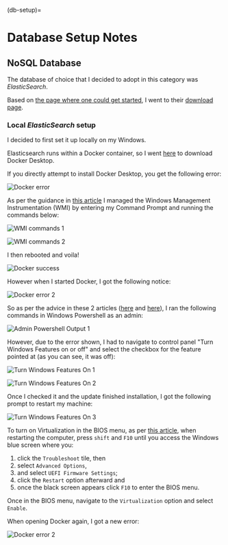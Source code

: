 (db-setup)=
# Database Setup Notes

## NoSQL Database

The database of choice that I decided to adopt in this category was *ElasticSearch*.

Based on [the page where one could get started](https://www.elastic.co/webinars/getting-started-elasticsearch),
I went to their [download page](https://www.elastic.co/downloads/elasticsearch).

### Local *ElasticSearch* setup

I decided to first set it up locally on my Windows.

Elasticsearch runs within a Docker container, so I went [here](https://www.docker.com/products/docker-desktop/)
to download Docker Desktop.

If you directly attempt to install Docker Desktop, you get the following error:

![Docker error](../images/docker-error.jpg)

As per the guidance in [this article](https://stackoverflow.com/questions/71095210/installing-docker-desktop-4-5-0-failed-componet-communityinstaller-enablefeatur)
I managed the Windows Management Instrumentation (WMI) by entering my Command Prompt and running the commands below:

![WMI commands 1](../images/WMI-commands1.jpg)

![WMI commands 2](../images/WMI-commands2.jpg)

I then rebooted and voila!

![Docker success](../images/docker-success.jpg)

However when I started Docker, I got the following notice:

![Docker error 2](../images/docker-home.jpg)

So as per the advice in these 2 articles ([here](https://stackoverflow.com/questions/39684974/docker-for-windows-error-hardware-assisted-virtualization-and-data-execution-p) and
[here](https://stackoverflow.com/questions/56141254/enabling-hyper-v-in-bios-is-required-for-docker-to-work)),
I ran the following commands in Windows Powershell as an admin:

![Admin Powershell Output 1](../images/Hyper-V%201.jpg)

However, due to the error shown, I had to navigate to control panel "Turn Windows Features on or off"
and select the checkbox for the feature pointed at (as you can see, it was off):

![Turn Windows Features On 1](../images/Hyper-V%202.jpg)

![Turn Windows Features On 2](../images/Hyper-V%203.jpg)

Once I checked it and the update finished installation, I got the following prompt to restart my
machine:

![Turn Windows Features On 3](../images/Hyper-V%204.jpg)

To turn on Virtualization in the BIOS menu, as per [this article](https://www.thewindowsclub.com/disable-hardware-virtualization-in-windows-10),
when restarting the computer, press `shift` and `F10` until you access the Windows blue screen where you:
1. click the `Troubleshoot` tile, then
2. select `Advanced Options`,
3. and select `UEFI Firmware Settings`;
4. click the `Restart` option afterward and
5. once the black screen appears click `F10` to enter the BIOS menu.

Once in the BIOS menu, navigate to the `Virtualization` option and select `Enable`.

When opening Docker again, I got a new error:

![Docker error 2](../images/docker-home%202.jpg)

